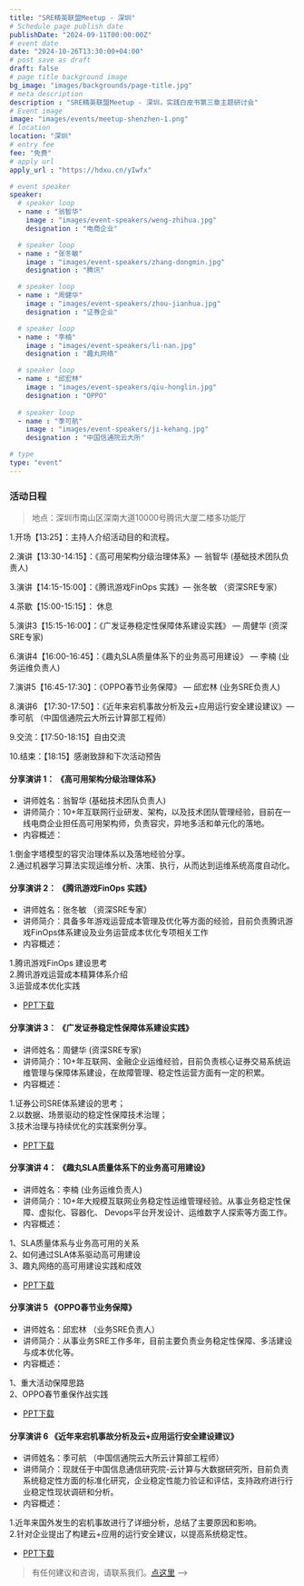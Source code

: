 ```yaml
---
title: "SRE精英联盟Meetup - 深圳"
# Schedule page publish date
publishDate: "2024-09-11T00:00:00Z"
# event date
date: "2024-10-26T13:30:00+04:00"
# post save as draft
draft: false
# page title background image
bg_image: "images/backgrounds/page-title.jpg"
# meta description
description : "SRE精英联盟Meetup - 深圳，实践白皮书第三章主题研讨会"
# Event image
image: "images/events/meetup-shenzhen-1.png"
# location
location: "深圳"
# entry fee
fee: "免费"
# apply url
apply_url : "https://hdxu.cn/yIwfx"

# event speaker
speaker:
  # speaker loop
  - name : "翁智华"
    image : "images/event-speakers/weng-zhihua.jpg"
    designation : "电商企业"

  # speaker loop
  - name : "张冬敏"
    image : "images/event-speakers/zhang-dongmin.jpg"
    designation : "腾讯"

  # speaker loop
  - name : "周健华"
    image : "images/event-speakers/zhou-jianhua.jpg"
    designation : "证券企业"

  # speaker loop
  - name : "李楠"
    image : "images/event-speakers/li-nan.jpg"
    designation : "趣丸网络"

  # speaker loop
  - name : "邱宏林"
    image : "images/event-speakers/qiu-honglin.jpg"
    designation : "OPPO"
  
  # speaker loop
  - name : "季可航"
    image : "images/event-speakers/ji-kehang.jpg"
    designation : "中国信通院云大所"

# type
type: "event"
---
```


### 活动日程


> 地点：深圳市南山区深南大道10000号腾讯大厦二楼多功能厅

1.开场【13:25】：主持人介绍活动目的和流程。

2.演讲【13:30-14:15】：《高可用架构分级治理体系》— 翁智华 (基础技术团队负责人)

3.演讲【14:15-15:00】：《腾讯游戏FinOps 实践》— 张冬敏 （资深SRE专家）

4.茶歇【15:00-15:15】： 休息

5.演讲3【15:15-16:00】：《广发证券稳定性保障体系建设实践》 — 周健华 (资深SRE专家)

6.演讲4【16:00-16:45】：《趣丸SLA质量体系下的业务高可用建设》 — 李楠 (业务运维负责人)

7.演讲5【16:45-17:30】：《OPPO春节业务保障》 — 邱宏林 (业务SRE负责人)

8.演讲6 【17:30-17:50】：《近年来宕机事故分析及云+应用运行安全建设建议》— 季可航 （中国信通院云大所云计算部工程师）

9.交流：【17:50-18:15】自由交流

10.结束：【18:15】感谢致辞和下次活动预告


#### 分享演讲 1： 《高可用架构分级治理体系》

* 讲师姓名：翁智华  (基础技术团队负责人)
* 讲师简介：10+年互联网行业研发、架构，以及技术团队管理经验，目前在一线电商企业担任高可用架构师，负责容灾，异地多活和单元化的落地。
* 内容概述：

1.倒金字塔模型的容灾治理体系以及落地经验分享。<br>
2.通过机器学习算法实现运维分析、决策、执行，从而达到运维系统高度自动化。


#### 分享演讲 2： 《腾讯游戏FinOps 实践》

* 讲师姓名：张冬敏 （资深SRE专家）
* 讲师简介：具备多年游戏运营成本管理及优化等方面的经验，目前负责腾讯游戏FinOps体系建设及业务运营成本优化专项相关工作 
* 内容概述：

1.腾讯游戏FinOps 建设思考<br>
2.腾讯游戏运营成本精算体系介绍<br>
3.运营成本优化实践

* [PPT下载](http://docs.sre-elite.com/SRE-Elite-zdm-tencent-game-FinOps.pdf) 

#### 分享演讲 3： 《广发证券稳定性保障体系建设实践》 

* 讲师姓名：周健华  (资深SRE专家)
* 讲师简介：10+年互联网、金融企业运维经验，目前负责核心证券交易系统运维管理与保障体系建设，在故障管理、稳定性运营方面有一定的积累。
* 内容概述：

1.证券公司SRE体系建设的思考；<br>
2.以数据、场景驱动的稳定性保障技术治理；<br>
3.技术治理与持续优化的实践案例分享。

* [PPT下载](http://docs.sre-elite.com/SRE-Elite-zjh-gfzj.pdf) 

#### 分享演讲 4： 《趣丸SLA质量体系下的业务高可用建设》

* 讲师姓名：李楠  (业务运维负责人)
* 讲师简介：10+年大规模互联网业务稳定性运维管理经验。从事业务稳定性保障、虚拟化、容器化、 Devops平台开发设计、运维数字人探索等方面工作。
* 内容概述：

1、SLA质量体系与业务高可用的关系<br>
2、如何通过SLA体系驱动高可用建设<br>
3、趣丸网络的高可用建设实践和成效

* [PPT下载](http://docs.sre-elite.com/SRE-Elite-ln-quwan-SLA.pdf) 

#### 分享演讲 5 《OPPO春节业务保障》

* 讲师姓名：邱宏林  （业务SRE负责人）
* 讲师简介：从事业务SRE工作多年，目前主要负责业务稳定性保障、多活建设与成本优化等。
* 内容概述：

1、重大活动保障思路<br>
2、OPPO春节重保作战实践

* [PPT下载](http://docs.sre-elite.com/SRE-Elite-qhl-Oppo-cjzb.pdf) 

#### 分享演讲 6 《近年来宕机事故分析及云+应用运行安全建设建议》

* 讲师姓名：季可航  （中国信通院云大所云计算部工程师）
* 讲师简介：现就任于中国信息通信研究院-云计算与大数据研究所，目前负责系统稳定性方面的标准化研究，企业稳定性能力验证和评估，支持政府进行行业稳定性现状调研和分析。
* 内容概述：

1.近年来国外发生的宕机事故进行了详细分析，总结了主要原因和影响。<br>
2.针对企业提出了构建云+应用的运行安全建议，以提高系统稳定性。

* [PPT下载](http://docs.sre-elite.com/SRE-Elite-jkx-xty.pdf) 

> 有任何建议和咨询，请联系我们。[点这里](/contact/)
-->